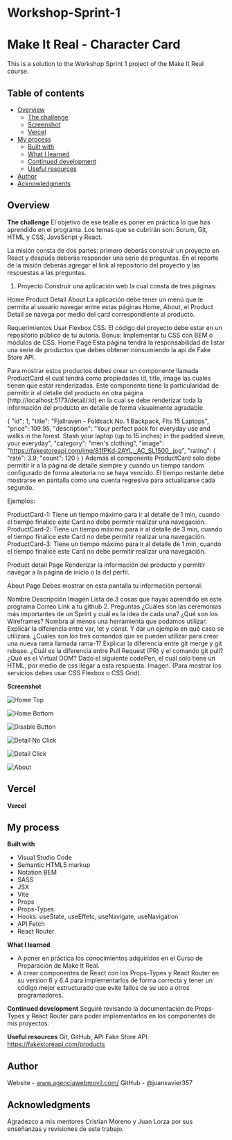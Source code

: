 # Workshop-Sprint-1

# Make It Real - Character Card
This is a solution to the Workshop Sprint 1 project of the Make It Real course.

## Table of contents
- [Overview](#overview)
  - [The challenge](#the-challenge)
  - [Screenshot](#screenshot)
  - [Vercel](#vercel)
- [My process](#my-process)
  - [Built with](#built-with)
  - [What I learned](#what-i-learned)
  - [Continued development](#continued-development)
  - [Useful resources](#useful-resources)
- [Author](#author)
- [Acknowledgments](#acknowledgments)

## Overview

**The challenge**
  El objetivo de ese tealle es poner en práctica lo que has aprendido en el programa. Los temas que se cubrirán son: Scrum, Git, HTML y CSS, JavaScript y React.

  La misión consta de dos partes: primero deberás construir un proyecto en React y después deberás responder una serie de preguntas. En el reporte de la misión deberás agregar el link al repositorio del proyecto y las respuestas a las preguntas.
  
  1. Proyecto
Construir una aplicación web la cual consta de tres páginas:

Home
Product Detail
About
La aplicación debe tener un menú que le permita al usuario navegar entre estas páginas Home, About, el Product Detail se navega por medio del card correspondiente al producto.

Requerimientos
Usar Flexbox CSS.
El código del proyecto debe estar en un repositorio público de tu autoría.
Bonus: Implementar tu CSS con BEM o módulos de CSS.
Home Page
Esta página tendrá la responsabilidad de listar una serie de productos que debes obtener consumiendo la api de Fake Store API.

Para mostrar estos productos debes crear un componente llamada ProductCard el cual tendrá como propiedades id, title, image las cuales tienen que estar renderizadas. Este componente tiene la particularidad de permitir ir al detalle del producto en otra página (http://localhost:5173/detail/:id) en la cual se debe renderizar toda la información del producto en detalle de forma visualmente agradable.

{
  "id": 1,
  "title": "Fjallraven - Foldsack No. 1 Backpack, Fits 15 Laptops",
  "price": 109.95,
  "description": "Your perfect pack for everyday use and walks in the forest. Stash your laptop (up to 15 inches) in the padded sleeve, your everyday",
  "category": "men's clothing",
  "image": "https://fakestoreapi.com/img/81fPKd-2AYL._AC_SL1500_.jpg",
  "rating": {
    "rate": 3.9,
    "count": 120
  }
}
Además el componente ProductCard solo debe permitir ir a la página de detalle siempre y cuando un tiempo random configurado de forma aleatoria no se haya vencido. El tiempo restante debe mostrarse en pantalla como una cuenta regresiva para actualizarse cada segundo.

Ejemplos:

ProductCard-1: Tiene un tiempo máximo para ir al detalle de 1 min, cuando el tiempo finalice este Card no debe permitir realizar una navegación.
ProductCard-2: Tiene un tiempo máximo para ir al detalle de 3 min, cuando el tiempo finalice este Card no debe permitir realizar una navegación.
ProductCard-3: Tiene un tiempo máximo para ir al detalle de 1 min, cuando el tiempo finalice este Card no debe permitir realizar una navegación.

Product detail Page
Renderizar la información del producto y permitir navegar a la página de inicio o la del perfil.

About Page
Debes mostrar en esta pantalla tu información personal:

Nombre
Descripción
Imagen
Lista de 3 cosas que hayas aprendido en este programa
Correo
Link a tu github
2. Preguntas
¿Cuáles son las ceremonias más importantes de un Sprint y cuál es la idea de cada una?
¿Qué son los Wireframes? Nombra al menos una herramienta que podamos utilizar.
Explicar la diferencia entre var, let y const. Y dar un ejemplo en qué caso se utilizará.
¿Cuáles son los tres comandos que se pueden utilizar para crear una nueva rama llamada rama-1?
Explicar la diferencia entre git merge y git rebase.
¿Cuál es la diferencia entre Pull Request (PR) y el comando git pull?
¿Qué es el Virtual DOM?
Dado el siguiente codePen, el cual solo tiene un HTML, por medio de css llegar a esta respuesta. Imagen. (Para mostrar los servicios debes usar CSS Flexbox o CSS Grid).

**Screenshot**

  ![Home Top](https://github.com/juanxavier357/Workshop-Sprint-1/blob/master/images/Home-Top.JPG)
  
  ![Home Bottom](https://github.com/juanxavier357/Workshop-Sprint-1/blob/master/images/Home-Bottom.JPG)
  
  ![Disable Button](https://github.com/juanxavier357/Workshop-Sprint-1/blob/master/images/Disabled-Button.JPG)
  
  ![Detail No Click](https://github.com/juanxavier357/Workshop-Sprint-1/blob/master/images/Detail-NoClick.JPG)
  
  ![Detail Click](https://github.com/juanxavier357/Workshop-Sprint-1/blob/master/images/Detail-Click.JPG)
  
  ![About](https://github.com/juanxavier357/Workshop-Sprint-1/blob/master/images/About.JPG)
  

## Vercel

**Vercel**
  

  
## My process

**Built with**
* Visual Studio Code
* Semantic HTML5 markup
* Notation BEM
* SASS
* JSX
* Vite
* Props
* Props-Types
* Hooks: useState, useEffetc, useNavigate, useNavigation
* API Fetch
* React Router

**What I learned**
* A poner en práctica los conocimientos adquiridos en el Curso de Preparación de Make It Real.
* A crear componentes de React con los Props-Types y React Router en su version 6 y 6.4 para implementarlos de forma correcta y
  tener un código mejor estructurado que evite fallos de su uso a otros programadores.

**Continued development**
  Seguiré revisando la documentación de Props-Types y React Router para poder implementarlos en los componentes de mis proyectos.

**Useful resources**
  Git, GitHub, API Fake Store API: https://fakestoreapi.com/products

## Author
  Website - www.agenciawebmovil.com/
  GitHub - @juanxavier357

## Acknowledgments
  Agradezco a mis mentores Cristian Moreno y Juan Lorza por sus enseñanzas y revisiones de este trabajo.
